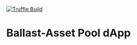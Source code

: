 [![Truffle Build](https://github.com/ballast-fi/robo-advisor/actions/workflows/main.yml/badge.svg?branch=main)](https://github.com/ballast-fi/robo-advisor/actions/workflows/main.yml)

# Ballast-Asset Pool dApp

